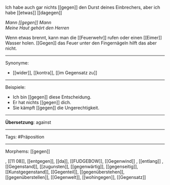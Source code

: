 Ich habe auch gar nichts [[gegen]] den Durst deines Einbrechers, aber ich habe [[etwas]] [[dagegen]]

*Mann [[gegen]] Mann*  
*Meine Haut gehört den Herren*  

 Wenn etwas brennt, kann man die [[Feuerwehr]] rufen oder einen [[Eimer]] Wasser holen. [[Gegen]] das Feuer unter den Fingernägeln hilft das aber nicht. 


---

Synonyme:
- [[wider]], [[kontra]], [[im Gegensatz zu]]

---

Beispiele:

- Ich bin [[gegen]] diese Entscheidung.
- Er hat nichts [[gegen]] dich.
- Sie kämpft [[gegen]] die Ungerechtigkeit.

---
**Übersetzung**: against

---

Tags:
#Präposition

---

Morphems:
[[gegen]]

, [[11 08]], [[entgegen]], [[da]], [[FUDGEBOW]], [[Gegenwind]]
, [[entlang]]
, [[Gegenstand]], [[zugunsten]], [[gegenwärtig]], [[gegenseitig]], [[Kunstgegenstand]], [[Gegenteil]], [[gegenüberstehen]], [[gegenüberstellen]], [[Gegenwelt]], [[wohingegen]], [[Gegensatz]]